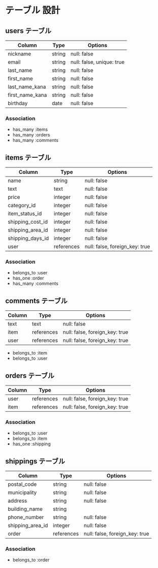 # テーブル 設計

## users テーブル

| Column          | Type    | Options                   |
| --------------- | ------- | ------------------------- |
| nickname        | string  | null: false               |
| email           | string  | null: false, unique: true |
| last_name       | string  | null: false               |
| first_name      | string  | null: false               |
| last_name_kana  | string  | null: false               |
| first_name_kana | string  | null: false               |
| birthday        | date    | null: false               |

### Association

- has_many :items
- has_many :orders
- has_many :comments

## items テーブル

| Column           | Type       | Options                        |
| ---------------- | ---------- | ------------------------------ |
| name             | string     | null: false                    |
| text             | text       | null: false                    |
| price            | integer    | null: false                    |
| category_id      | integer    | null: false                    |
| item_status_id   | integer    | null: false                    |
| shipping_cost_id | integer    | null: false                    |
| shipping_area_id | integer    | null: false                    |
| shipping_days_id | integer    | null: false                    |
| user             | references | null: false, foreign_key: true |

### Association

- belongs_to :user
- has_one    :order
- has_many :comments

## comments テーブル

| Column       | Type       | Options                        |
|--------------|------------|--------------------------------|
| text         | text       | null: false                    |
| item         | references | null: false, foreign_key: true |
| user         | references | null: false, foreign_key: true |

- belongs_to :item
- belongs_to :user

## orders テーブル

| Column     | Type       | Options                        |
| ---------- | ---------- | ------------------------------ |
| user       | references | null: false, foreign_key: true |
| item       | references | null: false, foreign_key: true |                    |

### Association

- belongs_to :user
- belongs_to :item
- has_one    :shipping

## shippings テーブル

| Column           | Type       | Options                        |
| ---------------- | ---------- | ------------------------------ |
| postal_code      | string     | null: false                    |
| municipality     | string     | null: false                    |
| address          | string     | null: false                    |
| building_name    | string     |                                |
| phone_number     | string     | null: false                    |
| shipping_area_id | integer    | null: false                    |
| order            | references | null: false, foreign_key: true |

### Association

- belongs_to :order
